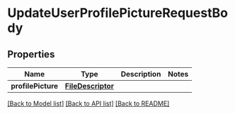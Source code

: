 # UpdateUserProfilePictureRequestBody

## Properties
Name | Type | Description | Notes
------------ | ------------- | ------------- | -------------
**profilePicture** | [**FileDescriptor**](FileDescriptor.md) |  | 

[[Back to Model list]](../README.md#documentation-for-models) [[Back to API list]](../README.md#documentation-for-api-endpoints) [[Back to README]](../README.md)


